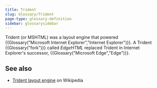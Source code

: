 ```yaml
---
title: Trident
slug: Glossary/Trident
page-type: glossary-definition
sidebar: glossarysidebar
---
```



Trident (or MSHTML) was a layout engine that powered {{Glossary("Microsoft Internet Explorer","Internet Explorer")}}. A Trident {{Glossary("fork")}} called _EdgeHTML_ replaced Trident in Internet Explorer's successor, {{Glossary("Microsoft Edge","Edge")}}.

## See also

- [Trident layout engine](https://en.wikipedia.org/wiki/Trident_%28layout_engine%29) on Wikipedia
